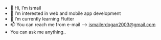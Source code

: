 - 👋 Hi, I’m ismail
- 👀 I’m interested in web and mobile app development
- 🌱 I’m currently learning Flutter
- 📫 You can reach me from e-mail --> ismailerdogan2003@gmail.com
- You can ask me anything.. 

<!---
ismailerd1/ismailerd1 is a ✨ special ✨ repository because its `README.md` (this file) appears on your GitHub profile.
You can click the Preview link to take a look at your changes.
--->

